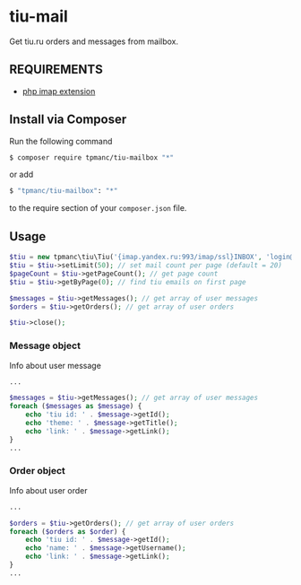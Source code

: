 # tiu-mail

Get tiu.ru orders and messages from mailbox.

## REQUIREMENTS

* [php imap extension](http://php.net/manual/imap.setup.php)

## Install via Composer

Run the following command

```bash
$ composer require tpmanc/tiu-mailbox "*"
```

or add

```bash
$ "tpmanc/tiu-mailbox": "*"
```

to the require section of your `composer.json` file.

## Usage

```php
$tiu = new tpmanc\tiu\Tiu('{imap.yandex.ru:993/imap/ssl}INBOX', 'login@ya.ru', 'password');
$tiu = $tiu->setLimit(50); // set mail count per page (default = 20)
$pageCount = $tiu->getPageCount(); // get page count
$tiu = $tiu->getByPage(0); // find tiu emails on first page

$messages = $tiu->getMessages(); // get array of user messages
$orders = $tiu->getOrders(); // get array of user orders

$tiu->close();
```

### Message object

Info about user message

```php
...

$messages = $tiu->getMessages(); // get array of user messages
foreach ($messages as $message) {
    echo 'tiu id: ' . $message->getId();
    echo 'theme: ' . $message->getTitle();
    echo 'link: ' . $message->getLink();
}
...
```

### Order object

Info about user order

```php
...

$orders = $tiu->getOrders(); // get array of user orders
foreach ($orders as $order) {
    echo 'tiu id: ' . $message->getId();
    echo 'name: ' . $message->getUsername();
    echo 'link: ' . $message->getLink();
}
...
```
